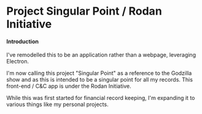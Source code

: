 # Project Singular Point / Rodan Initiative

#### Introduction

I've remodelled this to be an application rather than a webpage, leveraging Electron.

I'm now calling this project "Singular Point" as a reference to the Godzilla show and as this is intended to be a singular point for all my records. This front-end / C&C app is under the Rodan Initiative.

While this was first started for financial record keeping, I'm expanding it to various things like my personal projects.
